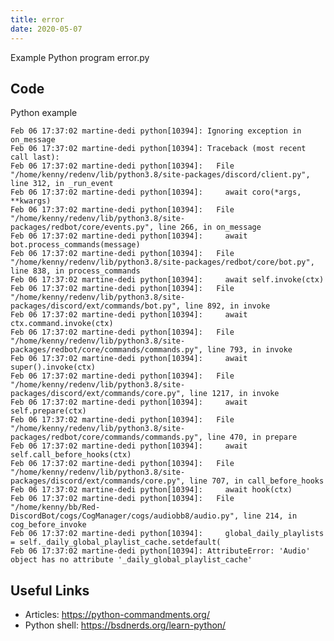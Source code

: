 ```yaml
---
title: error
date: 2020-05-07
---
```

Example Python program error.py


## Code

Python example

    
    Feb 06 17:37:02 martine-dedi python[10394]: Ignoring exception in on_message
    Feb 06 17:37:02 martine-dedi python[10394]: Traceback (most recent call last):
    Feb 06 17:37:02 martine-dedi python[10394]:   File "/home/kenny/redenv/lib/python3.8/site-packages/discord/client.py", line 312, in _run_event
    Feb 06 17:37:02 martine-dedi python[10394]:     await coro(*args, **kwargs)
    Feb 06 17:37:02 martine-dedi python[10394]:   File "/home/kenny/redenv/lib/python3.8/site-packages/redbot/core/events.py", line 266, in on_message
    Feb 06 17:37:02 martine-dedi python[10394]:     await bot.process_commands(message)
    Feb 06 17:37:02 martine-dedi python[10394]:   File "/home/kenny/redenv/lib/python3.8/site-packages/redbot/core/bot.py", line 838, in process_commands
    Feb 06 17:37:02 martine-dedi python[10394]:     await self.invoke(ctx)
    Feb 06 17:37:02 martine-dedi python[10394]:   File "/home/kenny/redenv/lib/python3.8/site-packages/discord/ext/commands/bot.py", line 892, in invoke
    Feb 06 17:37:02 martine-dedi python[10394]:     await ctx.command.invoke(ctx)
    Feb 06 17:37:02 martine-dedi python[10394]:   File "/home/kenny/redenv/lib/python3.8/site-packages/redbot/core/commands/commands.py", line 793, in invoke
    Feb 06 17:37:02 martine-dedi python[10394]:     await super().invoke(ctx)
    Feb 06 17:37:02 martine-dedi python[10394]:   File "/home/kenny/redenv/lib/python3.8/site-packages/discord/ext/commands/core.py", line 1217, in invoke
    Feb 06 17:37:02 martine-dedi python[10394]:     await self.prepare(ctx)
    Feb 06 17:37:02 martine-dedi python[10394]:   File "/home/kenny/redenv/lib/python3.8/site-packages/redbot/core/commands/commands.py", line 470, in prepare
    Feb 06 17:37:02 martine-dedi python[10394]:     await self.call_before_hooks(ctx)
    Feb 06 17:37:02 martine-dedi python[10394]:   File "/home/kenny/redenv/lib/python3.8/site-packages/discord/ext/commands/core.py", line 707, in call_before_hooks
    Feb 06 17:37:02 martine-dedi python[10394]:     await hook(ctx)
    Feb 06 17:37:02 martine-dedi python[10394]:   File "/home/kenny/bb/Red-DiscordBot/cogs/CogManager/cogs/audiobb8/audio.py", line 214, in cog_before_invoke
    Feb 06 17:37:02 martine-dedi python[10394]:     global_daily_playlists = self._daily_global_playlist_cache.setdefault(
    Feb 06 17:37:02 martine-dedi python[10394]: AttributeError: 'Audio' object has no attribute '_daily_global_playlist_cache'
    

## Useful Links

- Articles: https://python-commandments.org/
- Python shell: https://bsdnerds.org/learn-python/
